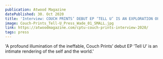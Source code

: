 ```yaml
---
publication: Atwood Magazine
datePublished: 30. Oct 2020
title: 'Interview: COUCH PRINTS’ DEBUT EP ‘TELL U’ IS AN EXPLORATION OF THE UNIVERSALITY OF HUMAN EXPERIENCE'
image: Couch-Prints_Tell-U_Press_Wade_01_SMALL.jpg
link: https://atwoodmagazine.com/cptu-couch-prints-interview-2020/
tags: press
---
```


'A profound illumination of the ineffable, Couch Prints’ debut EP ‘Tell U’ is an intimate rendering of the self and the world.'